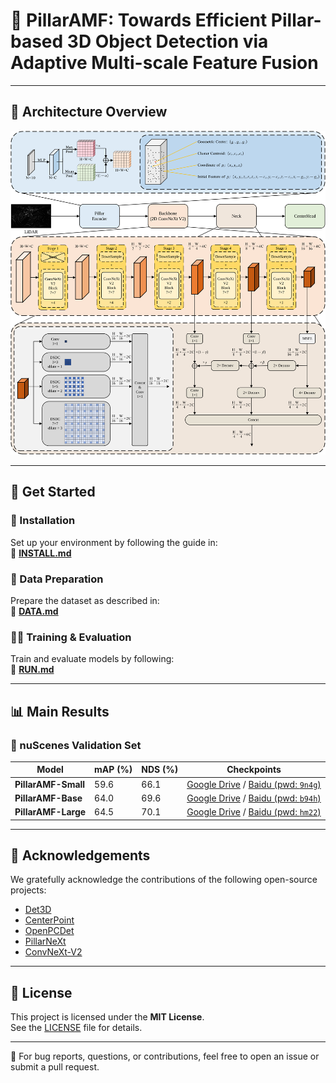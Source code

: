 # 🚗 PillarAMF: Towards Efficient Pillar-based 3D Object Detection via Adaptive Multi-scale Feature Fusion

---

## 🧠 Architecture Overview

<p align="left">
  <img src="docs/architecture.svg" alt="PillarAMF Architecture"/>
</p>

---

## 🚀 Get Started

### 🔧 Installation

Set up your environment by following the guide in:  
📄 [**INSTALL.md**](docs/INSTALL.md)

### 📁 Data Preparation

Prepare the dataset as described in:  
📄 [**DATA.md**](docs/DATA.md)

### 🏃‍♀️ Training & Evaluation

Train and evaluate models by following:  
📄 [**RUN.md**](docs/RUN.md)

---

## 📊 Main Results

### 📍 nuScenes Validation Set

| Model               | mAP (%)  | NDS (%)  | Checkpoints |
|--------------------|------|------|-------------|
| **PillarAMF-Small** | 59.6 | 66.1 | [Google Drive](https://drive.google.com/file/d/1EGbp_66L4QrQ_PyUoij8k2DPZFfGq55Y/view?usp=sharing) / [Baidu (pwd: `9n4g`)](https://pan.baidu.com/s/1FsZfAeVthJDsNIT7ln4llA?pwd=9n4g) |
| **PillarAMF-Base**  | 64.0 | 69.6 | [Google Drive](https://drive.google.com/file/d/13qzvi8NZdFSr6qLpG3g-vU44OAHphlTI/view?usp=sharing) / [Baidu (pwd: `b94h`)](https://pan.baidu.com/s/1pV0E--H84Np8kkEAlCf2sw?pwd=b94h) |
| **PillarAMF-Large** | 64.5 | 70.1 | [Google Drive](https://drive.google.com/file/d/1kmst9vy2CmdXoa3sVscAPilqKBUgjtjS/view?usp=sharing) / [Baidu (pwd: `hm22`)](https://pan.baidu.com/s/1nklRQzwW7pHwPxGSHxqkRQ?pwd=hm22) |

---

## 🙏 Acknowledgements

We gratefully acknowledge the contributions of the following open-source projects:

- [Det3D](https://github.com/poodarchu/Det3D)  
- [CenterPoint](https://github.com/tianweiy/CenterPoint)  
- [OpenPCDet](https://github.com/open-mmlab/OpenPCDet)  
- [PillarNeXt](https://github.com/qcraftai/pillarnext)  
- [ConvNeXt-V2](https://github.com/facebookresearch/ConvNeXt-V2)  

---

## 📄 License

This project is licensed under the **MIT License**.  
See the [LICENSE](LICENSE) file for details.

---

📌 For bug reports, questions, or contributions, feel free to open an issue or submit a pull request.
